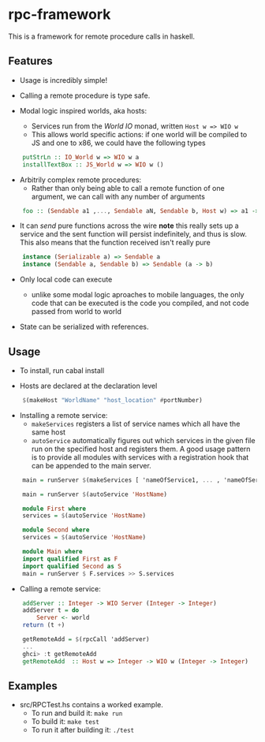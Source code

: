 rpc-framework
=============

This is a framework for remote procedure calls in haskell.

Features
--------
* Usage is incredibly simple!

* Calling a remote procedure is type safe.

* Modal logic inspired worlds, aka hosts:
    * Services run from the _World IO_ monad, written `Host w => WIO w`
    * This allows world specific actions: if one world will be compiled to JS and one to x86, we could have the following types

```haskell
    putStrLn :: IO_World w => WIO w a
    installTextBox :: JS_World w => WIO w ()
```

* Arbitrily complex remote procedures:
    * Rather than only being able to call a remote function of one argument, we can call with any number of arguments

```haskell
    foo :: (Sendable a1 ,..., Sendable aN, Sendable b, Host w) => a1 -> ... -> aN -> WIO w b
```

* It can _send_ pure functions across the wire **note** this really sets up a service and the sent function will persist indefinitely, and thus is slow.  This also means that the function received isn't really pure

```haskell 
    instance (Serializable a) => Sendable a
    instance (Sendable a, Sendable b) => Sendable (a -> b)
```

* Only local code can execute
    * unlike some modal logic aproaches to mobile languages, the only code that can be executed is the code you compiled, and not code passed from world to world

* State can be serialized with references.

Usage
-----

* To install, run cabal install

* Hosts are declared at the declaration level
```haskell
    $(makeHost "WorldName" "host_location" #portNumber)
```
* Installing a remote service: 
   * `makeServices` registers a list of service names which all have the same host 
   * `autoService` automatically figures out which services in the given file run on the specified host and registers them.  A good usage pattern is to provide all modules with services with a registration hook that can be appended to the main server.
```haskell
    main = runServer $(makeServices [ 'nameOfService1, ... , 'nameOfServiceN])
```

```haskell
    main = runServer $(autoService 'HostName)
```

```haskell
    module First where
    services = $(autoService 'HostName)

    module Second where
    services = $(autoService 'HostName)

    module Main where
    import qualified First as F
    import qualified Second as S
    main = runServer $ F.services >> S.services
```

* Calling a remote service:
```haskell
    addServer :: Integer -> WIO Server (Integer -> Integer)
    addServer t = do
        Server <- world
	return (t +)

    getRemoteAdd = $(rpcCall 'addServer)
    ...
    ghci> :t getRemoteAdd
    getRemoteAdd  :: Host w => Integer -> WIO w (Integer -> Integer)
```

Examples
--------

* src/RPCTest.hs contains a worked example.  
    * To run and build it:  `make run`
    * To build it: `make test`
    * To run it after building it: `./test`




